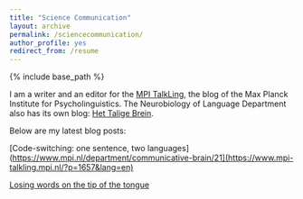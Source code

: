 ```yaml
---
title: "Science Communication"
layout: archive
permalink: /sciencecommunication/
author_profile: yes
redirect_from: /resume
---
```


{% include base_path %}

I am a writer and an editor for the [MPI TalkLing](https://www.mpi-talkling.mpi.nl/?page_id=56&lang=en), the blog of the Max Planck Institute for Psycholinguistics. 
The Neurobiology of Language Department also has its own blog: [Het Talige Brein](https://taalenhersenen.wordpress.com/). 

Below are my latest blog posts: 

[Code-switching: one sentence, two languages](https://www.mpi.nl/department/communicative-brain/21](https://www.mpi-talkling.mpi.nl/?p=1657&lang=en)
 
[Losing words on the tip of the tongue](https://taalenhersenen.wordpress.com/2022/02/01/losing-words-on-the-tip-of-the-tongue-%ef%bf%bc/)
